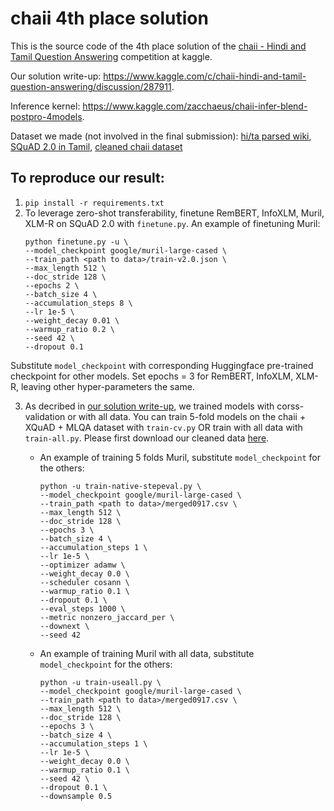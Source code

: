 # chaii 4th place solution
This is the source code of the 4th place solution of the [chaii - Hindi and Tamil Question Answering](https://www.kaggle.com/c/chaii-hindi-and-tamil-question-answering) competition at kaggle.

Our solution write-up: https://www.kaggle.com/c/chaii-hindi-and-tamil-question-answering/discussion/287911.

Inference kernel: https://www.kaggle.com/zacchaeus/chaii-infer-blend-postpro-4models.

Dataset we made (not involved in the final submission): [hi/ta parsed wiki](https://www.kaggle.com/zacchaeus/chaii-tfds-wiki), [SQuAD 2.0 in Tamil](https://www.kaggle.com/zacchaeus/chaii-tfds-wiki), [cleaned chaii dataset](https://www.kaggle.com/zacchaeus/chaiitrain0917)
## To reproduce our result:
1. `pip install -r requirements.txt`
2. To leverage zero-shot transferability, finetune RemBERT, InfoXLM, Muril, XLM-R on SQuAD 2.0 with `finetune.py`.
An example of finetuning Muril:
      ```
      python finetune.py -u \
      --model_checkpoint google/muril-large-cased \
      --train_path <path to data>/train-v2.0.json \
      --max_length 512 \
      --doc_stride 128 \
      --epochs 2 \
      --batch_size 4 \
      --accumulation_steps 8 \
      --lr 1e-5 \
      --weight_decay 0.01 \
      --warmup_ratio 0.2 \
      --seed 42 \
      --dropout 0.1
      ```
Substitute `model_checkpoint` with corresponding Huggingface pre-trained checkpoint for other models. Set epochs = 3 for RemBERT, InfoXLM, XLM-R, leaving other hyper-parameters the same.

3. As decribed in [our solution write-up](https://www.kaggle.com/c/chaii-hindi-and-tamil-question-answering/discussion/287911), we trained models with corss-validation or with all data. You can train 5-fold models on the chaii + XQuAD + MLQA dataset with `train-cv.py` OR train with all data with `train-all.py`. Please first download our cleaned data [here](https://www.kaggle.com/zacchaeus/chaiitrain0917).
    * An example of training 5 folds Muril, substitute `model_checkpoint` for the others:

      ```
      python -u train-native-stepeval.py \
      --model_checkpoint google/muril-large-cased \
      --train_path <path to data>/merged0917.csv \
      --max_length 512 \
      --doc_stride 128 \
      --epochs 3 \
      --batch_size 4 \
      --accumulation_steps 1 \
      --lr 1e-5 \
      --optimizer adamw \
      --weight_decay 0.0 \
      --scheduler cosann \
      --warmup_ratio 0.1 \
      --dropout 0.1 \
      --eval_steps 1000 \
      --metric nonzero_jaccard_per \
      --downext \
      --seed 42
      ```
    * An example of training Muril with all data, substitute `model_checkpoint` for the others:

      ```
      python -u train-useall.py \
      --model_checkpoint google/muril-large-cased \
      --train_path <path to data>/merged0917.csv \
      --max_length 512 \
      --doc_stride 128 \
      --epochs 3 \
      --batch_size 4 \
      --accumulation_steps 1 \
      --lr 1e-5 \
      --weight_decay 0.0 \
      --warmup_ratio 0.1 \
      --seed 42 \
      --dropout 0.1 \
      --downsample 0.5
      ```
